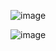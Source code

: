 ![image](https://github.com/MirandaHau/Programaci-n-Web-Bootstrap/assets/156733007/61230f4d-3dd3-49e6-9e2d-f4765ca1b3b0)

![image](https://github.com/MirandaHau/Programaci-n-Web-Bootstrap/assets/156733007/f37dfadb-f838-4a14-a775-abd82e67899c)
